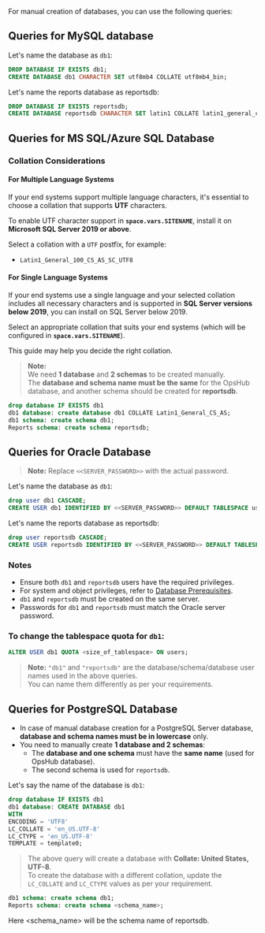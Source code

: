 For manual creation of databases, you can use the following queries:

## Queries for MySQL database

Let's name the database as `db1`:

```sql
DROP DATABASE IF EXISTS db1;
CREATE DATABASE db1 CHARACTER SET utf8mb4 COLLATE utf8mb4_bin;
```

Let's name the reports database as reportsdb:

```sql
DROP DATABASE IF EXISTS reportsdb;
CREATE DATABASE reportsdb CHARACTER SET latin1 COLLATE latin1_general_cs; 
```

## Queries for MS SQL/Azure SQL Database

### Collation Considerations

#### For Multiple Language Systems

If your end systems support multiple language characters, it's essential to choose a collation that supports **UTF** characters.

To enable UTF character support in **<code class="expression">space.vars.SITENAME</code>**, install it on **Microsoft SQL Server 2019 or above**.

Select a collation with a `UTF` postfix, for example:

- `Latin1_General_100_CS_AS_SC_UTF8`

#### For Single Language Systems

If your end systems use a single language and your selected collation includes all necessary characters and is supported in **SQL Server versions below 2019**, you can install on SQL Server below 2019.

Select an appropriate collation that suits your end systems (which will be configured in **<code class="expression">space.vars.SITENAME</code>**).

This guide may help you decide the right collation.

> **Note:**  
> We need **1 database** and **2 schemas** to be created manually.  
> The **database and schema name must be the same** for the OpsHub database, and another schema should be created for **reportsdb**.

```sql
drop database IF EXISTS db1
db1 database: create database db1 COLLATE Latin1_General_CS_AS;
db1 schema: create schema db1;
Reports schema: create schema reportsdb;
```

## Queries for Oracle Database

> **Note:** Replace `<<SERVER_PASSWORD>>` with the actual password.

Let's name the database as `db1`:

```sql
drop user db1 CASCADE;
CREATE USER db1 IDENTIFIED BY <<SERVER_PASSWORD>> DEFAULT TABLESPACE users QUOTA 500M ON users TEMPORARY TABLESPACE temp PROFILE DEFAULT ACCOUNT UNLOCK
```

Let's name the reports database as reportsdb:

```sql
drop user reportsdb CASCADE;
CREATE USER reportsdb IDENTIFIED BY <<SERVER_PASSWORD>> DEFAULT TABLESPACE users QUOTA 2048M ON users TEMPORARY TABLESPACE temp PROFILE DEFAULT ACCOUNT UNLOCK
```

### Notes

- Ensure both `db1` and `reportsdb` users have the required privileges.
- For system and object privileges, refer to [Database Prerequisites](prerequisites.md#database-prerequisites).
- `db1` and `reportsdb` must be created on the same server.
- Passwords for `db1` and `reportsdb` must match the Oracle server password.

### To change the tablespace quota for `db1`:

```sql
ALTER USER db1 QUOTA <size_of_tablespace> ON users;
```
> **Note:** `"db1"` and `"reportsdb"` are the database/schema/database user names used in the above queries.  
> You can name them differently as per your requirements.

## Queries for PostgreSQL Database

- In case of manual database creation for a PostgreSQL Server database, **database and schema names must be in lowercase** only.
- You need to manually create **1 database and 2 schemas**:
  - The **database and one schema** must have the **same name** (used for OpsHub database).
  - The second schema is used for `reportsdb`.

Let's say the name of the database is `db1`:
```sql
drop database IF EXISTS db1
db1 database: CREATE DATABASE db1
WITH
ENCODING = 'UTF8'
LC_COLLATE = 'en_US.UTF-8'
LC_CTYPE = 'en_US.UTF-8'
TEMPLATE = template0;
```

> The above query will create a database with **Collate: United States, UTF-8**.  
> To create the database with a different collation, update the `LC_COLLATE` and `LC_CTYPE` values as per your requirement.

```sql
db1 schema: create schema db1;
Reports schema: create schema <schema_name>;
```

Here <schema_name> will be the schema name of reportsdb.